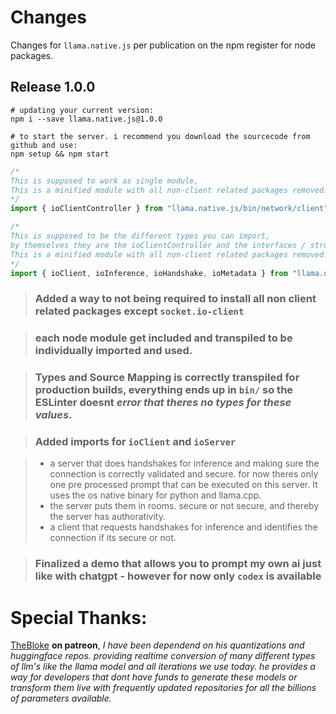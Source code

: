 # Changes

Changes for `llama.native.js` per publication on the npm register for node packages.

## Release 1.0.0 <Comment change this to a version before pushing to githubs />

```shell
# updating your current version:
npm i --save llama.native.js@1.0.0
```

```shell
# to start the server. i recommend you download the sourcecode from github and use:
npm setup && npm start
```

```typescript
/*
This is supposed to work as single module,
This is a minified module with all non-client related packages removed.
*/
import { ioClientController } from "llama.native.js/bin/network/client";

/*
This is supposed to be the different types you can import,
by themselves they are the ioClientController and the interfaces / structures used when communication was successful.
This is a minified module with all non-client related packages removed.
*/
import { ioClient, ioInference, ioHandshake, ioMetadata } from "llama.native.js/bin/client.io"
```

> ### Added a way to not being required to install all non client related packages except `socket.io-client`

> ### each node module get included and transpiled to be individually imported and used.

> ### **Types** and **Source** **Mapping** is correctly transpiled for production builds, everything ends up in `bin/` so the ESLinter doesnt *error that theres no types for these values*.

> ### Added imports for `ioClient` and `ioServer`

> - a server that does handshakes for inference and making sure the connection is correctly validated and secure. for now theres only one pre processed prompt that can be executed on this server. It uses the os native binary for python and llama.cpp.
> - the server puts them in rooms. secure or not secure, and thereby the server has authorativity.
> - a client that requests handshakes for inference and identifies the connection if its secure or not.

> ### Finalized a demo that allows you to prompt my own ai just like with chatgpt - however for now only `codex` is available

# **Special Thanks**: 
[TheBloke](https://patreon.com/TheBlokeAI?utm_medium=clipboard_copy&utm_source=copyLink&utm_campaign=creatorshare_fan&utm_content=join_link) **on patreon**,
*I have been dependend on his quantizations and huggingface repos. providing realtime conversion of many different types of llm's like the llama model and all iterations we use today. he provides a way for developers that dont have funds to generate these models or transform them live with frequently updated repositories for all the billions of parameters available.*
